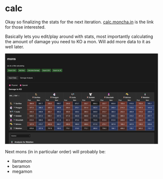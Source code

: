 # calc

Okay so finalizing the stats for the next iteration. [calc.moncha.in](https://calc.moncha.in) is the link for those interested.

Basically lets you edit/play around with stats, most importantly calculating the amount of damage you need to KO a mon. Will add more data to it as well later.

<img src="./assets/calc-1.png">


Next mons (in in particular order) will probably be:

- llamamon
- beramon
- megamon